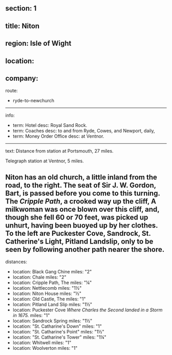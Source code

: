 section: 1
----
title: Niton
----
region: Isle of Wight
----
location: 
----
company:
----
route:
- ryde-to-newchurch
----
info:
- term: Hotel
  desc: Royal Sand Rock.
- term: Coaches
  desc: to and from Ryde, Cowes, and Newport, daily,
- term: Money Order Office
  desc: at Ventnor.
----
text: Distance from station at Portsmouth, 27 miles.

Telegraph station at Ventnor, 5 miles.

Niton has an old church, a little inland from the road, to the right. The seat of Sir J. W. Gordon, Bart, is passed before you come to this turning. The *Cripple Path*, a crooked way up the cliff, A milkwoman was once blown over this cliff, and, though she fell 60 or 70 feet, was picked up unhurt, having been buoyed up by her clothes. To the left are Puckester Cove, Sandrock, St. Catherine's Light, Pitland Landslip, only to be seen by following another path nearer the shore.
----
distances:
- location: Black Gang Chine
  miles: "2"
- location: Chale
  miles: "2"
- location: Cripple Path, The
  miles: "¼"
- location: Nettlecomb
  miles: "1½"
- location: Niton House
  miles: "½"
- location: Old Castle, The
  miles: "1"
- location: Pitland Land Slip
  miles: "1½"
- location: Puckester Cove *Where Charles the Second landed in a Storm in 1675.*
  miles: "1"
- location: Sandrock Spring
  miles: "1½"
- location: "St. Catharine's Down"
  miles: "1"
- location: "St. Catharine's Point"
  miles: "1½"
- location: "St. Catharine's Tower"
  miles: "1¼"
- location: Whitwell
  miles: "1"
- location: Woolverton
  miles: "1"
